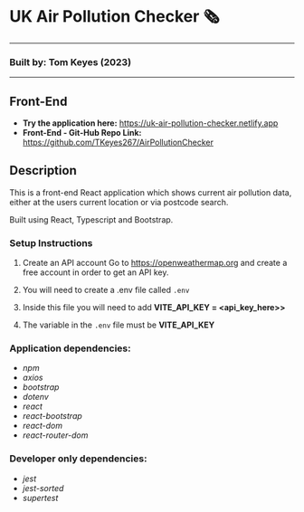 # **UK Air Pollution Checker 🗞**

---

### **Built by: Tom Keyes (2023)**

---

## Front-End

- **Try the application here:** https://uk-air-pollution-checker.netlify.app
- **Front-End - Git-Hub Repo Link:** https://github.com/TKeyes267/AirPollutionChecker

## Description

This is a front-end React application which shows current air pollution data, either at the users current location or via postcode search.

Built using React, Typescript and Bootstrap.

### Setup Instructions

1. Create an API account Go to https://openweathermap.org and create a free account in order to get an API key.

2. You will need to create a .env file called `.env`

3. Inside this file you will need to add **VITE_API_KEY = <api_key_here>>**

4. The variable in the `.env` file must be **VITE_API_KEY**

### **Application dependencies:**

<i>

- npm
- axios
- bootstrap
- dotenv
- react
- react-bootstrap
- react-dom
- react-router-dom
  </i>

### **Developer only dependencies:**

<i>

- jest
- jest-sorted
- supertest
  </i>
